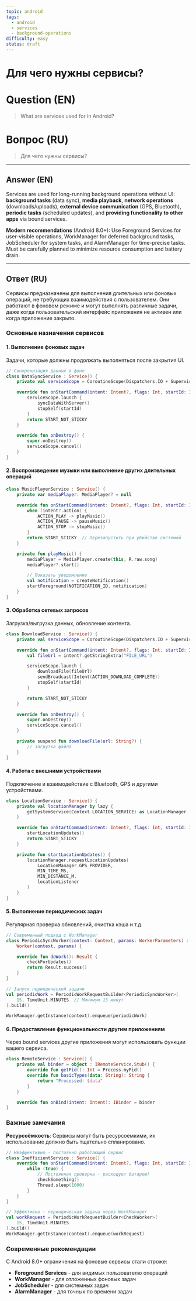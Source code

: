 ```yaml
---
topic: android
tags:
  - android
  - services
  - background-operations
difficulty: easy
status: draft
---
```


# Для чего нужны сервисы?

# Question (EN)
> What are services used for in Android?

# Вопрос (RU)
> Для чего нужны сервисы?

---

## Answer (EN)

Services are used for long-running background operations without UI: **background tasks** (data sync), **media playback**, **network operations** (downloads/uploads), **external device communication** (GPS, Bluetooth), **periodic tasks** (scheduled updates), and **providing functionality to other apps** via bound services.

**Modern recommendations** (Android 8.0+): Use Foreground Services for user-visible operations, WorkManager for deferred background tasks, JobScheduler for system tasks, and AlarmManager for time-precise tasks. Must be carefully planned to minimize resource consumption and battery drain.

---

## Ответ (RU)

Сервисы предназначены для выполнения длительных или фоновых операций, не требующих взаимодействия с пользователем. Они работают в фоновом режиме и могут выполнять различные задачи, даже когда пользовательский интерфейс приложения не активен или когда приложение закрыто.

### Основные назначения сервисов

#### 1. Выполнение фоновых задач

Задачи, которые должны продолжать выполняться после закрытия UI.

```kotlin
// Синхронизация данных в фоне
class DataSyncService : Service() {
    private val serviceScope = CoroutineScope(Dispatchers.IO + SupervisorJob())

    override fun onStartCommand(intent: Intent?, flags: Int, startId: Int): Int {
        serviceScope.launch {
            syncDataWithServer()
            stopSelf(startId)
        }
        return START_NOT_STICKY
    }

    override fun onDestroy() {
        super.onDestroy()
        serviceScope.cancel()
    }
}
```

#### 2. Воспроизведение музыки или выполнение других длительных операций

```kotlin
class MusicPlayerService : Service() {
    private var mediaPlayer: MediaPlayer? = null

    override fun onStartCommand(intent: Intent?, flags: Int, startId: Int): Int {
        when (intent?.action) {
            ACTION_PLAY -> playMusic()
            ACTION_PAUSE -> pauseMusic()
            ACTION_STOP -> stopMusic()
        }
        return START_STICKY  // Перезапустить при убийстве системой
    }

    private fun playMusic() {
        mediaPlayer = MediaPlayer.create(this, R.raw.song)
        mediaPlayer?.start()

        // Показать уведомление
        val notification = createNotification()
        startForeground(NOTIFICATION_ID, notification)
    }
}
```

#### 3. Обработка сетевых запросов

Загрузка/выгрузка данных, обновление контента.

```kotlin
class DownloadService : Service() {
    private val serviceScope = CoroutineScope(Dispatchers.IO + SupervisorJob())

    override fun onStartCommand(intent: Intent?, flags: Int, startId: Int): Int {
        val fileUrl = intent?.getStringExtra("FILE_URL")

        serviceScope.launch {
            downloadFile(fileUrl)
            sendBroadcast(Intent(ACTION_DOWNLOAD_COMPLETE))
            stopSelf(startId)
        }

        return START_NOT_STICKY
    }

    override fun onDestroy() {
        super.onDestroy()
        serviceScope.cancel()
    }

    private suspend fun downloadFile(url: String?) {
        // Загрузка файла
    }
}
```

#### 4. Работа с внешними устройствами

Подключение и взаимодействие с Bluetooth, GPS и другими устройствами.

```kotlin
class LocationService : Service() {
    private val locationManager by lazy {
        getSystemService(Context.LOCATION_SERVICE) as LocationManager
    }

    override fun onStartCommand(intent: Intent?, flags: Int, startId: Int): Int {
        startLocationUpdates()
        return START_STICKY
    }

    private fun startLocationUpdates() {
        locationManager.requestLocationUpdates(
            LocationManager.GPS_PROVIDER,
            MIN_TIME_MS,
            MIN_DISTANCE_M,
            locationListener
        )
    }
}
```

#### 5. Выполнение периодических задач

Регулярная проверка обновлений, очистка кэша и т.д.

```kotlin
// Современный подход с WorkManager
class PeriodicSyncWorker(context: Context, params: WorkerParameters) :
    Worker(context, params) {

    override fun doWork(): Result {
        checkForUpdates()
        return Result.success()
    }
}

// Запуск периодической задачи
val periodicWork = PeriodicWorkRequestBuilder<PeriodicSyncWorker>(
    15, TimeUnit.MINUTES  // Минимум 15 минут
).build()

WorkManager.getInstance(context).enqueue(periodicWork)
```

#### 6. Предоставление функциональности другим приложениям

Через bound services другие приложения могут использовать функции вашего сервиса.

```kotlin
class RemoteService : Service() {
    private val binder = object : IRemoteService.Stub() {
        override fun getPid(): Int = Process.myPid()
        override fun basicTypes(data: String): String {
            return "Processed: $data"
        }
    }

    override fun onBind(intent: Intent): IBinder = binder
}
```

### Важные замечания

**Ресурсоёмкость**: Сервисы могут быть ресурсоемкими, их использование должно быть тщательно спланировано.

```kotlin
// Неэффективно - постоянно работающий сервис
class InefficientService : Service() {
    override fun onStartCommand(intent: Intent?, flags: Int, startId: Int): Int {
        while (true) {
            // Постоянная проверка - расходует батарею!
            checkSomething()
            Thread.sleep(1000)
        }
    }
}

// Эффективно - периодическая задача через WorkManager
val workRequest = PeriodicWorkRequestBuilder<CheckWorker>(
    15, TimeUnit.MINUTES
).build()
WorkManager.getInstance(context).enqueue(workRequest)
```

### Современные рекомендации

С Android 8.0+ ограничения на фоновые сервисы стали строже:

- **Foreground Services** - для видимых пользователю операций
- **WorkManager** - для отложенных фоновых задач
- **JobScheduler** - для системных задач
- **AlarmManager** - для точных по времени задач
